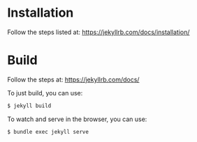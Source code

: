 # Installation

Follow the steps listed at: https://jekyllrb.com/docs/installation/

# Build

Follow the steps at: https://jekyllrb.com/docs/

To just build, you can use:

```bash
$ jekyll build
```

To watch and serve in the browser, you can use:

```bash
$ bundle exec jekyll serve
```
